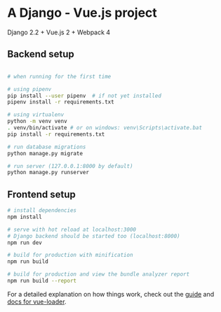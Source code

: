 # A Django - Vue.js project

Django 2.2 + Vue.js 2 + Webpack 4

## Backend setup

``` bash

# when running for the first time

# using pipenv
pip install --user pipenv  # if not yet installed
pipenv install -r requirements.txt

# using virtualenv
python -m venv venv
. venv/bin/activate # or on windows: venv\Scripts\activate.bat
pip install -r requirements.txt

# run database migrations
python manage.py migrate

# run server (127.0.0.1:8000 by default)
python manage.py runserver

```

## Frontend setup

``` bash
# install dependencies
npm install

# serve with hot reload at localhost:3000
# Django backend should be started too (localhost:8000)
npm run dev

# build for production with minification
npm run build

# build for production and view the bundle analyzer report
npm run build --report
```

For a detailed explanation on how things work, check out the [guide](http://vuejs-templates.github.io/webpack/) and [docs for vue-loader](http://vuejs.github.io/vue-loader).
